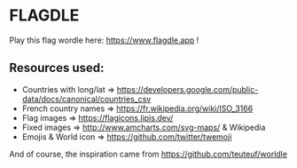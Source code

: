 # FLAGDLE

Play this flag wordle here: https://www.flagdle.app !

## Resources used:

- Countries with long/lat => https://developers.google.com/public-data/docs/canonical/countries_csv
- French country names => https://fr.wikipedia.org/wiki/ISO_3166
- Flag images => https://flagicons.lipis.dev/
- Fixed images => http://www.amcharts.com/svg-maps/ & Wikipedia
- Emojis & World icon => https://github.com/twitter/twemoji

And of course, the inspiration came from https://github.com/teuteuf/worldle
